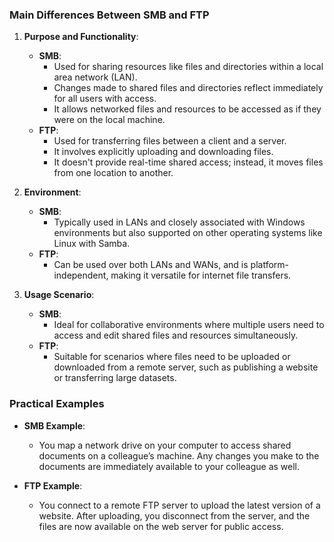 ### Main Differences Between SMB and FTP

1. **Purpose and Functionality**:
    
    - **SMB**:
        - Used for sharing resources like files and directories within a local area network (LAN).
        - Changes made to shared files and directories reflect immediately for all users with access.
        - It allows networked files and resources to be accessed as if they were on the local machine.
    - **FTP**:
        - Used for transferring files between a client and a server.
        - It involves explicitly uploading and downloading files.
        - It doesn't provide real-time shared access; instead, it moves files from one location to another.
2. **Environment**:
    
    - **SMB**:
        - Typically used in LANs and closely associated with Windows environments but also supported on other operating systems like Linux with Samba.
    - **FTP**:
        - Can be used over both LANs and WANs, and is platform-independent, making it versatile for internet file transfers.
3. **Usage Scenario**:
    
    - **SMB**:
        - Ideal for collaborative environments where multiple users need to access and edit shared files and resources simultaneously.
    - **FTP**:
        - Suitable for scenarios where files need to be uploaded or downloaded from a remote server, such as publishing a website or transferring large datasets.

### Practical Examples

- **SMB Example**:
    
    - You map a network drive on your computer to access shared documents on a colleague’s machine. Any changes you make to the documents are immediately available to your colleague as well.
- **FTP Example**:
    
    - You connect to a remote FTP server to upload the latest version of a website. After uploading, you disconnect from the server, and the files are now available on the web server for public access.